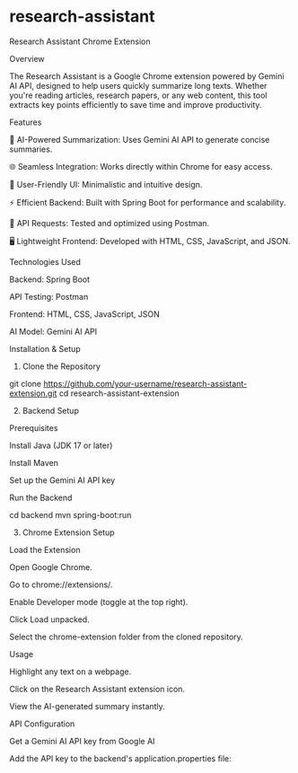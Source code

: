 # research-assistant
Research Assistant Chrome Extension

Overview

The Research Assistant is a Google Chrome extension powered by  Gemini AI API, designed to help users quickly summarize long texts. Whether you're reading articles, research papers, or any web content, this tool extracts key points efficiently to save time and improve productivity.

Features

🚀 AI-Powered Summarization: Uses Gemini AI API to generate concise summaries.

🌐 Seamless Integration: Works directly within Chrome for easy access.

🎨 User-Friendly UI: Minimalistic and intuitive design.

⚡ Efficient Backend: Built with  Spring Boot for performance and scalability.

🔧 API Requests: Tested and optimized using  Postman.

🖥 Lightweight Frontend: Developed with HTML, CSS, JavaScript, and JSON.

Technologies Used

 Backend: Spring Boot

 API Testing: Postman

 Frontend: HTML, CSS, JavaScript, JSON

 AI Model: Gemini AI API

Installation & Setup

1. Clone the Repository

git clone https://github.com/your-username/research-assistant-extension.git
cd research-assistant-extension

2. Backend Setup

Prerequisites

Install Java (JDK 17 or later)

Install Maven

Set up the Gemini AI API key

Run the Backend

cd backend
mvn spring-boot:run

3. Chrome Extension Setup

Load the Extension

Open Google Chrome.

Go to chrome://extensions/.

Enable Developer mode (toggle at the top right).

Click Load unpacked.

Select the chrome-extension folder from the cloned repository.

Usage

Highlight any text on a webpage.

Click on the Research Assistant extension icon.

View the AI-generated summary instantly.

API Configuration

Get a Gemini AI API key from Google AI

Add the API key to the backend's application.properties file:
